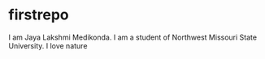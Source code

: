 # firstrepo
I am Jaya Lakshmi Medikonda. I am a student of Northwest Missouri State University.
I love nature
